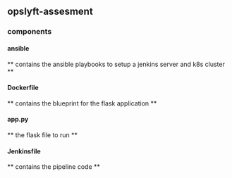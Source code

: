 ## opslyft-assesment

### components

#### ansible
** contains the ansible playbooks to setup a jenkins server and k8s cluster **

#### Dockerfile
** contains the blueprint for the flask application
**

#### app.py
** the flask file to run **

#### Jenkinsfile
** contains the pipeline code **

